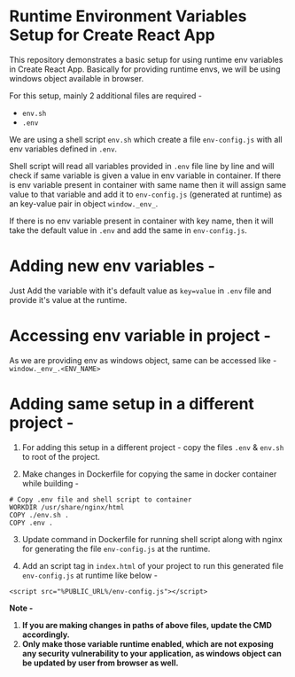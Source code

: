 # Runtime Environment Variables Setup for Create React App

This repository demonstrates a basic setup for using runtime env variables in Create React App.
Basically for providing runtime envs, we will be using windows object available in browser.

For this setup, mainly 2 additional files are required - 
- `env.sh`
- `.env`

We are using a shell script `env.sh` which create a file `env-config.js` with all env variables defined in `.env`.

Shell script will read all variables provided in `.env` file line by line and will check if same variable is given a value in env variable in container.
If there is env variable present in container with same name then it will assign same value to that variable and add it to `env-config.js` (generated at runtime) as an key-value pair in object `window._env_`.

If there is no env variable present in container with key name, then it will take the default value in `.env` and add the same in `env-config.js`.

# Adding new env variables - 

Just Add the variable with it's default value as `key=value` in `.env` file and provide it's value at the runtime.

# Accessing env variable in project - 

As we are providing env as windows object, same can be accessed like - `window._env_.<ENV_NAME>`

# Adding same setup in a different project - 

1. For adding this setup in a different project - copy the files `.env` & `env.sh` to root of the project.

2. Make changes in Dockerfile for copying the same in docker container while building - 

```
# Copy .env file and shell script to container
WORKDIR /usr/share/nginx/html
COPY ./env.sh .
COPY .env .
```

3. Update command in Dockerfile for running shell script along with nginx for generating the file `env-config.js` at the runtime.

4. Add an script tag in `index.html` of your project to run this generated file `env-config.js` at runtime like below - 

```
<script src="%PUBLIC_URL%/env-config.js"></script>
```

**Note -**
1. **If you are making changes in paths of above files, update the CMD accordingly.**
2. **Only make those variable runtime enabled, which are not exposing any security vulnerability to your application, as windows object can be updated by user from browser as well.**
